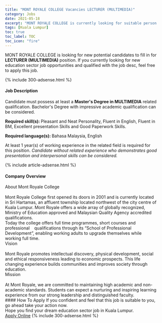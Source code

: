```yaml
---
title: "MONT ROYALE COLLEGE Vacancies LECTURER (MULTIMEDIA)" 
category: Jobs 
date: 2021-05-18 
excerpt: "MONT ROYALE COLLEGE is currently looking for suitable person to fill in the LECTURER (MULTIMEDIA) which positioned at Kuala Lumpur" 
tags: [Kuala Lumpur] 
toc: true 
toc_label: TOC 
toc_icon: "fire" 
--- 
```


<p>MONT ROYALE COLLEGE is looking for new potential candidates to fill in for <b>LECTURER (MULTIMEDIA)</b> position. If you currently looking for new education sector job opportunities and qualified with the job desc, feel free to apply this job.
</p>{% include 300-adsense.html %} 
<div><div><h4>Job Description</h4></div><div><div><span><div><p>Candidate must possess at least a <strong>Master's Degree in MULTIMEDIA</strong> related qualification. Bachelor's Degree with impressive academic qualification can be considered.</p><p><strong>Required skill(s): </strong>Pleasant and Neat Personality, Fluent in English, Fluent in BM, Excellent presentation Skills and Good Paperwork Skills.</p><p><strong>Required language(s): </strong>Bahasa Malaysia, English</p><p>At least 1 year(s) of working experience in the related field is required for this position. <em>Candidate without related experience who demonstrates good presentation and interpersonal skills can be considered.</em></p></div></span></div></div></div> 
{% include article-adsense.html %} 
<div><div><h4>Company Overview</h4></div><div><div><span><div><div>
<div>
		About Mont Royale College</div>
<div>
<br>
		Mont Royale College first opened its doors in 2001 and is currently located in Sri Hartamas, an affluent township located northwest of the city centre of Kuala Lumpur. Mont Royale offers a wide array of globally recognized, Ministry of Education approved and Malaysian Quality Agency accredited qualifications.</div>
</div>
<div>
	Today the college offers full time programmes, short courses and professional&#160;&#160;&#160; qualifications through its &#8220;School of Professional Development&#8221;, enabling working adults to upgrade themselves while working full time.</div>
<div>
	Vision</div>
<div>
<br>
	Mont Royale promotes intellectual discovery, physical development, social and ethical responsiveness leading to economic prospects. This life changing experience builds communities and improves society through education.</div>
<div>
	Mission</div>
<div>
<br>
	At Mont Royale, we are committed to maintaining high academic and non-academic standards. Students can expect a nurturing and inspiring learning experience from our strong leadership and distinguished faculty.</div></div></span></div></div></div> 
#### How To Apply 
If you confident and feel that this job is suitable to you, go ahead take your action now. <br/> 
Hope you find your dream education sector job in Kuala Lumpur. <br/> 
<a href="https://www.jobstreet.com.my/en/job/lecturer-multimedia-4568692?jobId=jobstreet-my-job-4568692" class="btn btn--info" target="_blank" rel="nofollow noopenner">Apply Online</a> 
{% include 300-adsense.html %} 